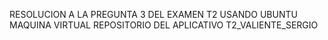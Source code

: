 RESOLUCION A LA PREGUNTA 3 DEL EXAMEN T2
USANDO UBUNTU MAQUINA VIRTUAL
REPOSITORIO DEL APLICATIVO T2_VALIENTE_SERGIO

